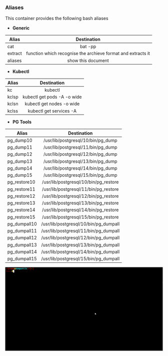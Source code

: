 ### Aliases

This container provides the following bash aliases

- **Generic**

| Alias           |         Destination                                             |
|-----------------|:---------------------------------------------------------------:|
| cat             |  bat -pp                                                        |
| extract         |  function which recognise the archieve format and extracts it   |
| aliases         |  show this document                                             |

- **Kubectl**

| Alias           |         Destination                        |
|-----------------|:------------------------------------------:|
| kc              |  kubectl                                   |
| kclsp           |  kubectl get pods -A -o wide               |
| kclsn           |  kubectl get nodes -o wide                 |
| kclss           |  kubectl get services -A                   |

- **PG Tools**

| Alias           |         Destination                        |
|-----------------|:------------------------------------------:|
| pg_dump10       |  /usr/lib/postgresql/10/bin/pg_dump        |
| pg_dump11       |  /usr/lib/postgresql/11/bin/pg_dump        |
| pg_dump12       |  /usr/lib/postgresql/12/bin/pg_dump        |
| pg_dump13       |  /usr/lib/postgresql/13/bin/pg_dump        |
| pg_dump14       |  /usr/lib/postgresql/14/bin/pg_dump        |
| pg_dump15       |  /usr/lib/postgresql/15/bin/pg_dump        |
| pg_restore10    |  /usr/lib/postgresql/10/bin/pg_restore     |
| pg_restore11    |  /usr/lib/postgresql/11/bin/pg_restore     |
| pg_restore12    |  /usr/lib/postgresql/12/bin/pg_restore     |
| pg_restore13    |  /usr/lib/postgresql/13/bin/pg_restore     |
| pg_restore14    |  /usr/lib/postgresql/14/bin/pg_restore     |
| pg_restore15    |  /usr/lib/postgresql/15/bin/pg_restore     |
| pg_dumpall10    |  /usr/lib/postgresql/10/bin/pg_dumpall     |
| pg_dumpall11    |  /usr/lib/postgresql/11/bin/pg_dumpall     |
| pg_dumpall12    |  /usr/lib/postgresql/12/bin/pg_dumpall     |
| pg_dumpall13    |  /usr/lib/postgresql/13/bin/pg_dumpall     |
| pg_dumpall14    |  /usr/lib/postgresql/14/bin/pg_dumpall     |
| pg_dumpall15    |  /usr/lib/postgresql/15/bin/pg_dumpall     |

![aliases](../assets/aliases.gif)
